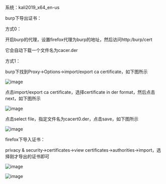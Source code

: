 系统：kali2019_x64_en-us

burp下导出证书：

方式0：

开启burp的代理，设置firefox代理为burp的地址，然后访问http:/burp/cert

它会自动下载一个文件名为cacer.der

方式1：

burp下找到Proxy->Options->import/export ca certificate，如下图所示

![image](https://github.com/xuxuedong/YBDTBlog_Security/blob/master/2019_09_26_burpsuite%E5%A6%82%E4%BD%95%E4%BB%A3%E7%90%86https%E6%B5%81%E9%87%8F/0.png)

点击import/export ca certificate，选择certificate in der format，然后点击next，如下图所示

![image](https://github.com/xuxuedong/YBDTBlog_Security/blob/master/2019_09_26_burpsuite%E5%A6%82%E4%BD%95%E4%BB%A3%E7%90%86https%E6%B5%81%E9%87%8F/1.png)

点击select file，指定文件名为cacert0.der，点击save，如下图所示

![image](https://github.com/xuxuedong/YBDTBlog_Security/blob/master/2019_09_26_burpsuite%E5%A6%82%E4%BD%95%E4%BB%A3%E7%90%86https%E6%B5%81%E9%87%8F/a.png)

firefox下导入证书：

privacy & security->certificates->view certificates->authorities->import，选择刚才导出的证书即可

![image](https://github.com/xuxuedong/YBDTBlog_Security/blob/master/2019_09_26_burpsuite%E5%A6%82%E4%BD%95%E4%BB%A3%E7%90%86https%E6%B5%81%E9%87%8F/2.png)

![image](https://github.com/xuxuedong/YBDTBlog_Security/blob/master/2019_09_26_burpsuite%E5%A6%82%E4%BD%95%E4%BB%A3%E7%90%86https%E6%B5%81%E9%87%8F/3.png)

